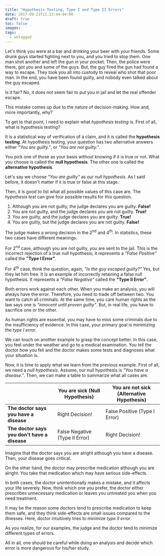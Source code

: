 ```yaml
---
title: "Hypothesis Testing, Type I and Type II Errors"
date: 2017-09-23T11:23:44-04:00
draft: true
toc: false
images:
tags:
  - untagged
---
```



Let's think you were at a bar and drinking your beer with your friends. Some drunk guys started fighting next to you, and you tried to stop them. One man shot another and left the gun in your pocket. Then, the police were there, got you and some of the guys. But, the guy fired the gun had found a way to escape. They took you all into custody to reveal who shot that poor man. In the end, you have been found guilty, and nobody even talked about the guy escaped.

Is it fair? No, it does not seem fair to put you in jail and let the real offender escape.

This mistake comes up due to the nature of decision-making. How and, more importantly, why?

To get to that point, I need to explain what *hypothesis testing* is. First of all, what is hypothesis testing?

It is a statistical way of verification of a claim, and it is called the **hypothesis testing**. At hypothesis testing, your question has two alternative answers either *"You are guilty."*, or *"You are not guilty."*.

You pick one of those as your basis without knowing if it is true or not. What you choose is called the **null hypothesis**. The other one is called the **alternative hypothesis**.

Let's say we choose *"You are guilty"* as our *null hypothesis*. As I said before, it doesn't matter if it is true or false at this stage.

Then, it is good to list what all possible values of this case are. The *hypothesis test* can give four possible results for this question.

1. Although you are not guilty, the judge declares you are guilty. **False!**
2. You are not guilty, and the judge declares you are not guilty. **True!**
3. You are guilty, and the judge declares you are guilty. **True!**
4. You are guilty, but the judge declares you are not guilty. **False!**

The judge makes a wrong decision in the 2<sup>nd</sup> and 4<sup>th</sup>. In statistics, these two cases have different meanings.

For 2<sup>nd</sup> case, although you are not guilty, you are sent to the jail. This is the incorrect rejection of a true null hypothesis; it represents a *"False Positive"* called the **"Type I Error"**.  

For 4<sup>th</sup> case, think the question, again, *"Is the guy escaped guilty?"* Yes, but they let him free. It is an example of incorrectly retaining a false null hypothesis. It represents a *"False Negative"* called the **"Type II Error"**.

Both errors work against each other. When you make an analysis, you will always have the error. Therefore, you need to trade off between two.
You want to catch all criminals. At the same time, you care human rights as the law says one is *"innocent until proven guilty"*. But, in real life, you have to sacrifice one or the other.

As human rights are essential, you may have to  miss some criminals due to the insufficiency of evidence. In this case, your primary goal is minimizing the *type I error*.

We can touch on another example to grasp the concept better. In this case, you feel under the weather and go to a medical examination. You tell the doctor how you fell and the doctor makes some tests and diagnoses what your situation is.

Now, it is time to apply what we learn from the previous example. First of all, we need a *null hypothesis*. Assume, our null hypothesis is *"You have a disease."*. Then, we can make a table to summarize what all cases are.

|   | You are sick (Null Hypothesis) |You are not sick (Alternative Hypothesis) |
|---|---|---|
|**The doctor says you have a disease**|Right Decision!| False Positive (Type I Error)|
|**The doctor says you don't have a disease**| False Negative (Type II Error) | Right Decision! |

Imagine that the doctor says you are alright although you have a disease. Then, your disease goes critical.

On the other hand, the doctor may prescribe medication although you are alright. You take that medication which may have serious side-effects.

In both cases, the doctor unintentionally makes a mistake, and it affects your life severely. Now, think which one you prefer, the doctor either prescribes unnecessary medication or leaves you untreated you when you need treatment.

It may be the reason some doctors tend to prescribe medication to keep them safe, and they think side-effects are small issues compared to the illnesses. Here, doctor intuitively tries to minimize *type II error*.

As you realize, for our examples, the judge and the doctor tend to minimize different types of errors.

All in all, one should be careful while doing an analysis and decide which error is more dangerous for his/her study.
